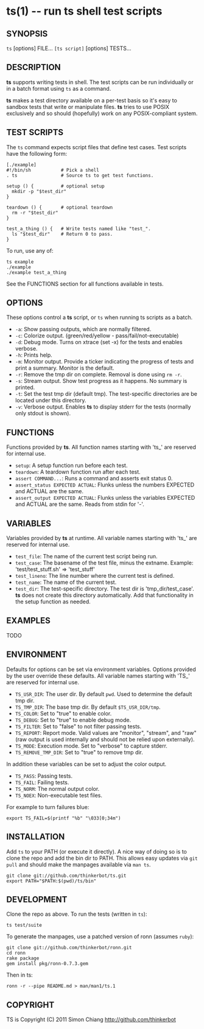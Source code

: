 ts(1) -- run ts shell test scripts
=============================================

## SYNOPSIS

`ts` [options] FILE...
`[ts script]` [options] TESTS...

## DESCRIPTION

**ts** supports writing tests in shell. The test scripts can be run
individually or in a batch format using `ts` as a command.

**ts** makes a test directory available on a per-test basis so it's easy to
sandbox tests that write or manipulate files. **ts** tries to use POSIX
exclusively and so should (hopefully) work on any POSIX-compliant system.

## TEST SCRIPTS

The `ts` command expects script files that define test cases. Test scripts
have the following form:

    [./example]
    #!/bin/sh           # Pick a shell
    . ts                # Source ts to get test functions.

    setup () {          # optional setup
      mkdir -p "$test_dir"
    }

    teardown () {       # optional teardown
      rm -r "$test_dir"
    }

    test_a_thing () {   # Write tests named like "test_".
      ls "$test_dir"    # Return 0 to pass.
    }

To run, use any of:

    ts example              
    ./example               
    ./example test_a_thing  

See the FUNCTIONS section for all functions available in tests.

## OPTIONS

These options control a **ts** script, or `ts` when running ts scripts as a batch.

* `-a`:
  Show passing outputs, which are normally filtered.
* `-c`:
  Colorize output. (green/red/yellow - pass/fail/not-executable)
* `-d`: 
  Debug mode. Turns on xtrace (set -x) for the tests and enables verbose.
* `-h`: 
  Prints help.
* `-m`: 
  Monitor output. Provide a ticker indicating the progress of tests and 
  print a summary. Monitor is the default.
* `-r`: 
  Remove the tmp dir on complete. Removal is done using `rm -r`.
* `-s`: 
  Stream output. Show test progress as it happens. No summary is printed.
* `-t`: 
  Set the test tmp dir (default tmp).  The test-specific directories are
  be located under this directory.
* `-v`: 
  Verbose output. Enables **ts** to display stderr for the tests (normally
  only stdout is shown).

## FUNCTIONS

Functions provided by **ts**. All function names starting with 'ts_' are
reserved for internal use.

* `setup`:
  A setup function run before each test.
* `teardown`:
  A teardown function run after each test.
* `assert COMMAND...`:
  Runs a command and asserts exit status 0.
* `assert_status EXPECTED ACTUAL`:
  Flunks unless the numbers EXPECTED and ACTUAL are the same.
* `assert_output EXPECTED ACTUAL`:
  Flunks unless the variables EXPECTED and ACTUAL are the same. Reads from
  stdin for '-'.

## VARIABLES

Variables provided by **ts** at runtime. All variable names starting with
'ts_' are reserved for internal use.

* `test_file`:
  The name of the current test script being run.
* `test_case`:
  The basename of the test file, minus the extname.  Example:
  'test/test\_stuff.sh' => 'test\_stuff'
* `test_lineno`:
  The line number where the current test is defined.
* `test_name`:
  The name of the current test.
* `test_dir`:
  The test-specific directory.  The test dir is 'tmp\_dir/test\_case'.  **ts**
  does not create this directory automatically.  Add that functionality in
  the setup function as needed.

## EXAMPLES

TODO

## ENVIRONMENT

Defaults for options can be set via environment variables. Options provided by
the user override these defaults. All variable names starting with 'TS_' are
reserved for internal use.

* `TS_USR_DIR`:
  The user dir. By default `pwd`. Used to determine the default tmp dir.
* `TS_TMP_DIR`:
  The base tmp dir. By default `$TS_USR_DIR/tmp`.
* `TS_COLOR`:
  Set to "true" to enable color.
* `TS_DEBUG`:
  Set to "true" to enable debug mode.
* `TS_FILTER`:
  Set to "false" to not filter passing tests.
* `TS_REPORT`:
  Report mode. Valid values are "monitor", "stream", and "raw" (raw output
  is used internally and should not be relied upon externally).
* `TS_MODE`:
  Execution mode. Set to "verbose" to capture stderr.
* `TS_REMOVE_TMP_DIR`:
  Set to "true" to remove tmp dir.

In addition these variables can be set to adjust the color output.

* `TS_PASS`:
   Passing tests.
* `TS_FAIL`:
   Failing tests.
* `TS_NORM`:
   The normal output color.
* `TS_NOEX`:
   Non-executable test files.

For example to turn failures blue:

    export TS_FAIL=$(printf "%b" "\033[0;34m")

## INSTALLATION

Add `ts` to your PATH (or execute it directly). A nice way of doing so is to
clone the repo and add the bin dir to PATH. This allows easy updates via `git
pull` and should make the manpages available via `man ts`.

    git clone git://github.com/thinkerbot/ts.git
    export PATH="$PATH:$(pwd)/ts/bin"

## DEVELOPMENT

Clone the repo as above.  To run the tests (written in `ts`):

    ts test/suite

To generate the manpages, use a patched version of ronn (assumes `ruby`):

    git clone git://github.com/thinkerbot/ronn.git
    cd ronn
    rake package
    gem install pkg/ronn-0.7.3.gem

Then in ts:

    ronn -r --pipe README.md > man/man1/ts.1

## COPYRIGHT

TS is Copyright (C) 2011 Simon Chiang <http://github.com/thinkerbot>
